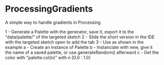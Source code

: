 # ProcessingGradients
 A simple way to handle gradients in Processing

1 - Generate a Palette with the generator, save it, export it to the "data/palette/" of the targeted sketch
2 - Slide the short version in the IDE with the targeted sketch open to add the tab
3 - Use as shown in the example
	a - Create an instance of Palette
	b - Instanciate with new, give it the name of a saved palette, or use generateRandom() afterward
	c - Get the color with "palette.col(n)" with n [0.0 : 1.0]